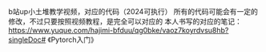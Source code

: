 b站up小土堆教学视频，对应的代码（2024可执行）
所有的代码可能会有一定的修改，不过只要按照视频教程，是完全可以对应的
本人书写的对应的笔记：https://www.yuque.com/hajimi-bfduu/qg0bke/vaoz7koyrdvsu8hb?singleDoc# 《Pytorch入门》
